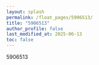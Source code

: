 ```yaml
---
layout: splash
permalink: /float_pages/5906513/
title: "5906513"
author_profile: false
last_modified_at: 2025-06-13
toc: false
---
```

 
5906513
